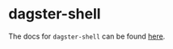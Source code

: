# dagster-shell

The docs for `dagster-shell` can be found
[here](https://docs.dagster.io/docs/apidocs/libraries/dagster_shell).
